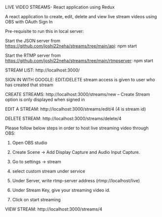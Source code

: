 LIVE VIDEO STREAMS- React application using Redux

A react application to create, edit, delete and view live stream videos using OBS with OAuth Sign In


Pre-requisite to run this in local server:

Start the JSON server from https://github.com/joshi22neha/streams/tree/main/api: npm start

Start the RTMP server from https://github.com/joshi22neha/streams/tree/main/rtmpserver: npm start

STREAM LIST: http://localhost:3000/

  
SIGN IN WITH GOOGLE: EDIT/DELETE stream access is given to user who has created that stream
 
CREATE STREAMS: http://localhost:3000/streams/new – Create Stream option is only displayed when signed in
 
EDIT A STREAM: http://localhost:3000/streams/edit/4   (4 is stream id)
 
DELETE STREAM: http://localhost:3000/streams/delete/4 
 

Please follow below steps in order to host live streaming video through OBS:

1.	Open OBS studio

2.	Create Scene -> Add Display Capture and Audio Input Capture.

3.	Go to settings -> stream

4.	select custom stream under service

5.	Under Server, write rtmp-server address (rtmp://localhost/live) 

6.	Under Stream Key, give your streaming video id.

7.	Click on start streaming


VIEW STREAM: http://localhost:3000/streams/4
 


